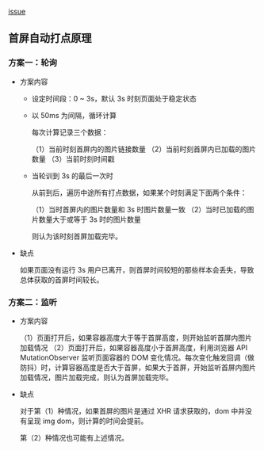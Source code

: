[issue](https://github.com/hoperyy/blog/issues/41)

## 首屏自动打点原理

### 方案一：轮询

+   方案内容

    +   设定时间段：0 ~ 3s，默认 3s 时刻页面处于稳定状态
    +   以 50ms 为间隔，循环计算

        每次计算记录三个数据：
        
        （1）当前时刻首屏内的图片链接数量
        （2）当前时刻首屏内已加载的图片数量
        （3）当前时刻时间戳
        
    +   当轮训到 3s 的最后一次时

        从前到后，遍历中途所有打点数据，如果某个时刻满足下面两个条件：
        
        （1）当时首屏内的图片数量和 3s 时图片数量一致
        （2）当时已加载的图片数量大于或等于 3s 时的图片数量
        
        则认为该时刻首屏加载完毕。
    
+   缺点

    如果页面没有运行 3s 用户已离开，则首屏时间较短的那些样本会丢失，导致总体获取的首屏时间较长。
    
### 方案二：监听

+   方案内容

    （1）页面打开后，如果容器高度大于等于首屏高度，则开始监听首屏内图片加载情况
    （2）页面打开后，如果容器高度小于首屏高度，利用浏览器 API MutationObserver 监听页面容器的 DOM 变化情况。每次变化触发回调（做防抖）时，计算容器高度是否大于首屏，如果大于首屏，开始监听首屏内图片加载情况，图片加载完成，则认为首屏加载完毕。

+   缺点

    对于第（1）种情况，如果首屏的图片是通过 XHR 请求获取的，dom 中并没有呈现 img dom，则计算的时间会提前。
    
    第（2）种情况也可能有上述情况。